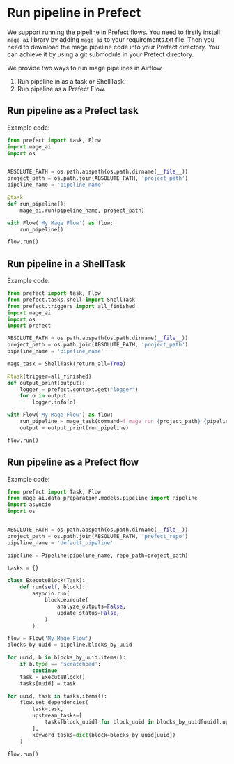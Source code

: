 # Run pipeline in Prefect
We support running the pipeline in Prefect flows. You need to firstly install `mage_ai` library by adding `mage_ai` to your requirements.txt file. Then you need to download the mage pipeline code into your Prefect directory. You can achieve it by using a git submodule in your Prefect directory.

We provide two ways to run mage pipelines in Airflow.
1. Run pipeline in as a task or ShellTask.
2. Run pipeline as a Prefect Flow.

## Run pipeline as a Prefect task

Example code:
```python
from prefect import task, Flow
import mage_ai
import os


ABSOLUTE_PATH = os.path.abspath(os.path.dirname(__file__))
project_path = os.path.join(ABSOLUTE_PATH, 'project_path')
pipeline_name = 'pipeline_name'

@task
def run_pipeline():
    mage_ai.run(pipeline_name, project_path)

with Flow('My Mage Flow') as flow:
    run_pipeline()

flow.run()
```

## Run pipeline in a ShellTask

Example code:
```python
from prefect import task, Flow
from prefect.tasks.shell import ShellTask
from prefect.triggers import all_finished
import mage_ai
import os
import prefect

ABSOLUTE_PATH = os.path.abspath(os.path.dirname(__file__))
project_path = os.path.join(ABSOLUTE_PATH, 'project_path')
pipeline_name = 'pipeline_name'

mage_task = ShellTask(return_all=True)

@task(trigger=all_finished)
def output_print(output):
    logger = prefect.context.get("logger")
    for o in output:
        logger.info(o)

with Flow('My Mage Flow') as flow:
    run_pipeline = mage_task(command=f'mage run {project_path} {pipeline_name}')
    output = output_print(run_pipeline)

flow.run()
```

## Run pipeline as a Prefect flow

Example code:
```python
from prefect import Task, Flow
from mage_ai.data_preparation.models.pipeline import Pipeline
import asyncio
import os


ABSOLUTE_PATH = os.path.abspath(os.path.dirname(__file__))
project_path = os.path.join(ABSOLUTE_PATH, 'prefect_repo')
pipeline_name = 'default_pipeline'

pipeline = Pipeline(pipeline_name, repo_path=project_path)

tasks = {}

class ExecuteBlock(Task):
    def run(self, block):
        asyncio.run(
            block.execute(
                analyze_outputs=False,
                update_status=False,
            )
        )

flow = Flow('My Mage Flow')
blocks_by_uuid = pipeline.blocks_by_uuid

for uuid, b in blocks_by_uuid.items():
    if b.type == 'scratchpad':
        continue
    task = ExecuteBlock()
    tasks[uuid] = task

for uuid, task in tasks.items():
    flow.set_dependencies(
        task=task,
        upstream_tasks=[
            tasks[block_uuid] for block_uuid in blocks_by_uuid[uuid].upstream_block_uuids
        ],
        keyword_tasks=dict(block=blocks_by_uuid[uuid])
    )

flow.run()
```
